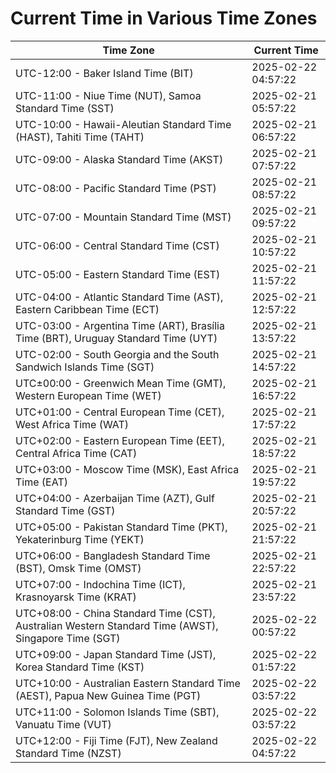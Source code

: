 # Current Time in Various Time Zones

| Time Zone | Current Time |
|-----------|--------------|
| UTC-12:00 - Baker Island Time (BIT) | 2025-02-22 04:57:22 |
| UTC-11:00 - Niue Time (NUT), Samoa Standard Time (SST) | 2025-02-21 05:57:22 |
| UTC-10:00 - Hawaii-Aleutian Standard Time (HAST), Tahiti Time (TAHT) | 2025-02-21 06:57:22 |
| UTC-09:00 - Alaska Standard Time (AKST) | 2025-02-21 07:57:22 |
| UTC-08:00 - Pacific Standard Time (PST) | 2025-02-21 08:57:22 |
| UTC-07:00 - Mountain Standard Time (MST) | 2025-02-21 09:57:22 |
| UTC-06:00 - Central Standard Time (CST) | 2025-02-21 10:57:22 |
| UTC-05:00 - Eastern Standard Time (EST) | 2025-02-21 11:57:22 |
| UTC-04:00 - Atlantic Standard Time (AST), Eastern Caribbean Time (ECT) | 2025-02-21 12:57:22 |
| UTC-03:00 - Argentina Time (ART), Brasília Time (BRT), Uruguay Standard Time (UYT) | 2025-02-21 13:57:22 |
| UTC-02:00 - South Georgia and the South Sandwich Islands Time (SGT) | 2025-02-21 14:57:22 |
| UTC±00:00 - Greenwich Mean Time (GMT), Western European Time (WET) | 2025-02-21 16:57:22 |
| UTC+01:00 - Central European Time (CET), West Africa Time (WAT) | 2025-02-21 17:57:22 |
| UTC+02:00 - Eastern European Time (EET), Central Africa Time (CAT) | 2025-02-21 18:57:22 |
| UTC+03:00 - Moscow Time (MSK), East Africa Time (EAT) | 2025-02-21 19:57:22 |
| UTC+04:00 - Azerbaijan Time (AZT), Gulf Standard Time (GST) | 2025-02-21 20:57:22 |
| UTC+05:00 - Pakistan Standard Time (PKT), Yekaterinburg Time (YEKT) | 2025-02-21 21:57:22 |
| UTC+06:00 - Bangladesh Standard Time (BST), Omsk Time (OMST) | 2025-02-21 22:57:22 |
| UTC+07:00 - Indochina Time (ICT), Krasnoyarsk Time (KRAT) | 2025-02-21 23:57:22 |
| UTC+08:00 - China Standard Time (CST), Australian Western Standard Time (AWST), Singapore Time (SGT) | 2025-02-22 00:57:22 |
| UTC+09:00 - Japan Standard Time (JST), Korea Standard Time (KST) | 2025-02-22 01:57:22 |
| UTC+10:00 - Australian Eastern Standard Time (AEST), Papua New Guinea Time (PGT) | 2025-02-22 03:57:22 |
| UTC+11:00 - Solomon Islands Time (SBT), Vanuatu Time (VUT) | 2025-02-22 03:57:22 |
| UTC+12:00 - Fiji Time (FJT), New Zealand Standard Time (NZST) | 2025-02-22 04:57:22 |
